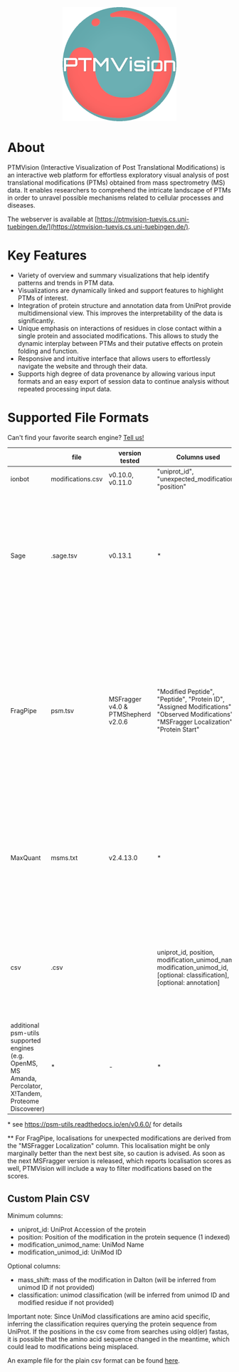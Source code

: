 <p align="center">
  <img width="256" height="256" src="https://github.com/Integrative-Transcriptomics/PTMVision/blob/main/ptmvision/ptmvision/static/resources/_icon.png">
</p>

# About

PTMVision (Interactive Visualization of Post Translational Modifications) is an interactive web platform for effortless exploratory visual analysis of post translational modifications (PTMs) obtained from mass spectrometry (MS) data. It enables researchers to comprehend the intricate landscape of PTMs in order to unravel possible mechanisms related to cellular processes and diseases.

The webserver is available at [https://ptmvision-tuevis.cs.uni-tuebingen.de/](https://ptmvision-tuevis.cs.uni-tuebingen.de/).

# Key Features

- Variety of overview and summary visualizations that help identify patterns and trends in PTM data.
- Visualizations are dynamically linked and support features to highlight PTMs of interest.
- Integration of protein structure and annotation data from UniProt provide multidimensional view. This improves the interpretability of the data is significantly.
- Unique emphasis on interactions of residues in close contact within a single protein and associated modifications. This allows to study the dynamic interplay between PTMs and their putative effects on protein folding and function.
- Responsive and intuitive interface that allows users to effortlessly navigate the website and through their data.
- Supports high degree of data provenance by allowing various input formats and an easy export of session data to continue analysis without repeated processing input data.

# Supported File Formats

Can't find your favorite search engine? [Tell us!](https://github.com/Integrative-Transcriptomics/PTMVision/issues/new)

|                                                                                                            | file              | version tested                      | Columns used                                                                                                                               | postprocessing                                                                                                                                                                                                                                                                      | comment                                                    |
| ---------------------------------------------------------------------------------------------------------- | ----------------- | ----------------------------------- | ------------------------------------------------------------------------------------------------------------------------------------------ | ----------------------------------------------------------------------------------------------------------------------------------------------------------------------------------------------------------------------------------------------------------------------------------- | ---------------------------------------------------------- |
| ionbot                                                                                                     | modifications.csv | v0.10.0, v0.11.0                    | "uniprot_id", "unexpected_modification", "position"                                                                                        | -                                                                                                                                                                                                                                                                                   |                                                            |
| Sage                                                                                                       | <run>.sage.tsv    | v0.13.1                             | \*                                                                                                                                         | <ul><li>1% FDR Filtering (PSM level)</li><li>Remove decoys</li><li>Remove peptides matching to >1 protein</li> <li>Map mass shifts to UniMod IDs </li><li>Map PTM position onto protein</li></ul>                                                                                   | mass shifts are not localised, only variable mods are used |
| FragPipe                                                                                                   | psm.tsv           | MSFragger v4.0 & PTMShepherd v2.0.6 | "Modified Peptide", "Peptide", "Protein ID", "Assigned Modifications", "Observed Modifications", "MSFragger Localization", "Protein Start" | <ul><li>Filter ambiguous localisations</li><li>Filter ambiguous modifications</li><li>Filter combinations of modifications</li><li>Map mass shifts and UniMod Descriptions to UniMod IDs</li><li> Map PTM position onto protein </li><li> Retrieve UniMod Classification </li></ul> | \*\*                                                       |
| MaxQuant                                                                                                   | msms.txt          | v2.4.13.0                           | \*                                                                                                                                         | <ul><li>Remove peptides matching to >1 protein </li><li>Map MaxQuant modification names to UniMod names</li> <li>Map PTM position onto protein </li></ul>                                                                                                                           |                                                            |
| csv                                                                                                        | <name>.csv        |                                     | uniprot_id, position, modification_unimod_name, modification_unimod_id, [optional: classification], [optional: annotation]                 | <ul><li> If no classification given: Retrieve protein sequence, extract modified amino acid, retrieve UniMod classification </li></ul>                                                                                                                                              |                                                            |
| additional psm-utils supported engines (e.g. OpenMS, MS Amanda, Percolator, X!Tandem, Proteome Discoverer) | \*                | -                                   | \*                                                                                                                                         | <ul><li>1% FDR Filtering (PSM level)</li> <li>Removing decoys</li> <li>Removing peptides matching to >1 protein</li></ul>                                                                                                                                                           |                                                            |

\* see https://psm-utils.readthedocs.io/en/v0.6.0/ for details

\*\* For FragPipe, localisations for unexpected modifications are derived from the "MSFragger Localization" column. This localisation might be only marginally better than the next best site, so caution is advised. As soon as the next MSFragger version is released, which reports localisation scores as well, PTMVision will include a way to filter modifications based on the scores.

## Custom Plain CSV

Minimum columns:

- uniprot_id: UniProt Accession of the protein
- position: Position of the modification in the protein sequence (1 indexed)
- modification_unimod_name: UniMod Name
- modification_unimod_id: UniMod ID

Optional columns:

- mass_shift: mass of the modification in Dalton (will be inferred from unimod ID if not provided)
- classification: unimod classification (will be inferred from unimod ID and modified residue if not provided)

Important note: Since UniMod classifications are amino acid specific, inferring the classification requires querying the protein sequence from UniProt. If the positions in the csv come from searches using old(er) fastas, it is possible that the amino acid sequence changed in the meantime, which could lead to modifications being misplaced.

An example file for the plain csv format can be found [here](https://github.com/Integrative-Transcriptomics/PTMVision/tree/main/example_data).

